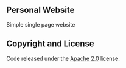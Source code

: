 ## Personal Website
Simple single page website

## Copyright and License

Code released under the [Apache 2.0](https://www.apache.org/licenses/LICENSE-2.0) license.
